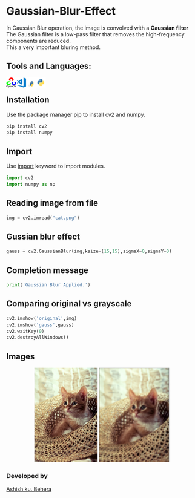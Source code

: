 # Gaussian-Blur-Effect
In Gaussian Blur operation, the image is convolved with a **Gaussian filter** <br>
The Gaussian filter is a low-pass filter that removes the high-frequency components are reduced.<br>
This a very important bluring method.<br>

## Tools and Languages:
<img align="left" alt="OpenCV" width="26px" src="opencv.png" >
<img align="left" alt="VS Code" width="26px" src="visual-studio-code.png" >
<img align="left" alt="pip" width="26px" height="34px" src="pip.png" >
<img align="left" alt="Python" width="26px" src="python.png" >
<br>

## Installation
Use the package manager [pip](https://pip.pypa.io/en/stable/) to install cv2 and numpy.


```bash
pip install cv2
pip install numpy
```

## Import
Use [import](https://www.w3schools.com/python/ref_keyword_import.asp) keyword to import modules.
```python
import cv2
import numpy as np
```

## Reading image from file

```python
img = cv2.imread("cat.png")
```


## Gussian blur effect
 
```python
gauss = cv2.GaussianBlur(img,ksize=(15,15),sigmaX=0,sigmaY=0)
```

## Completion message

```python
print('Gaussian Blur Applied.')
```

## Comparing original vs grayscale

```python
cv2.imshow('original',img)
cv2.imshow('gauss',gauss)
cv2.waitKey(0)
cv2.destroyAllWindows()
```

## Images
<p align="center">
	<img src="cat.png" alt="Logo", height=250px,width=350px>
	<img src="gussianblur.PNG" alt="Blured", height=250px,width=340px>
</p>

### Developed by
 [Ashish ku. Behera](https://github.com/ashish-max "Github Id")
